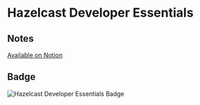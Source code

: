 # Hazelcast Developer Essentials

## Notes

[Available on Notion](https://www.notion.so/Hazelcast-Developer-Essentials-1179b24888aa4fc6a97a929c7684d52a)

## Badge

![Hazelcast Developer Essentials Badge](https://hazelcast.com/wp-content/uploads/2020/09/developer-essentials.png)

